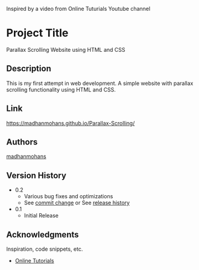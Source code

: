 

Inspired by a video from Online Tuturials Youtube channel

# Project Title

Parallax Scrolling Website using HTML and CSS

## Description

This is my first attempt in web development. A simple website with parallax scrolling functionality using HTML and CSS.

## Link

https://madhanmohans.github.io/Parallax-Scrolling/

## Authors

[madhanmohans](https://github.com/madhanmohans)

## Version History

* 0.2
    * Various bug fixes and optimizations
    * See [commit change]() or See [release history]()
* 0.1
    * Initial Release

## Acknowledgments

Inspiration, code snippets, etc.
* [Online Tutorials](https://www.youtube.com/channel/UCbwXnUipZsLfUckBPsC7Jog)
